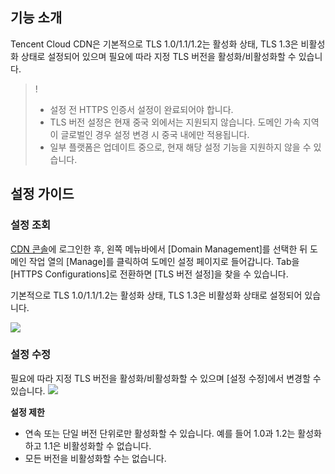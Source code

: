 ## 기능 소개

Tencent Cloud CDN은 기본적으로 TLS 1.0/1.1/1.2는 활성화 상태, TLS 1.3은 비활성화 상태로 설정되어 있으며 필요에 따라 지정 TLS 버전을 활성화/비활성화할 수 있습니다.

>!
>- 설정 전 HTTPS 인증서 설정이 완료되어야 합니다.
>- TLS 버전 설정은 현재 중국 외에서는 지원되지 않습니다. 도메인 가속 지역이 글로벌인 경우 설정 변경 시 중국 내에만 적용됩니다.
>- 일부 플랫폼은 업데이트 중으로, 현재 해당 설정 기능을 지원하지 않을 수 있습니다.



## 설정 가이드

### 설정 조회

[CDN 콘솔](https://console.cloud.tencent.com/cdn)에 로그인한 후, 왼쪽 메뉴바에서 [Domain Management]를 선택한 뒤 도메인 작업 열의 [Manage]를 클릭하여 도메인 설정 페이지로 들어갑니다. Tab을 [HTTPS Configurations]로 전환하면 [TLS 버전 설정]을 찾을 수 있습니다.

기본적으로 TLS 1.0/1.1/1.2는 활성화 상태, TLS 1.3은 비활성화 상태로 설정되어 있습니다.

![](https://main.qcloudimg.com/raw/7445026074dc473c366db6e65b807a17.png)


### 설정 수정

필요에 따라 지정 TLS 버전을 활성화/비활성화할 수 있으며 [설정 수정]에서 변경할 수 있습니다.
![](https://main.qcloudimg.com/raw/0cd09ce66a94d6886d68c60f22844310.png)


**설정 제한**

- 연속 또는 단일 버전 단위로만 활성화할 수 있습니다. 예를 들어 1.0과 1.2는 활성화하고 1.1은 비활성화할 수 없습니다.
- 모든 버전을 비활성화할 수는 없습니다.
